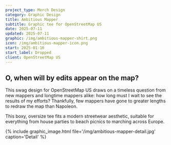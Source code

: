 ```yaml
---
project_type: Merch Design
category: Graphic Design
title: Ambitious Mapper
subtitle: Graphic tee for OpenStreetMap US
date: 2025-07-11
updated: 2025-07-11
graphic: /img/ambitious-mapper-shirt.png
icon: /img/ambitious-mapper-icon.png
start: 2025-01-16
start_label: Dropped
client: OpenStreetMap US
---
```

## O, when will by edits appear on the map?

This swag design for OpenStreetMap US draws on a timeless question from new mappers and longtime mappers alike: how long must I wait to see the results of my efforts? Thankfully, few mappers have gone to greater lengths to redraw the map than Napoleon.

This boxy, oversize tee fits a modern streetwear aesthetic, suitable for everything from house parties to beach picnics to marching across Europe.

{% include graphic_image.html file='/img/ambitious-mapper-detail.jpg' caption='Detail' %}
